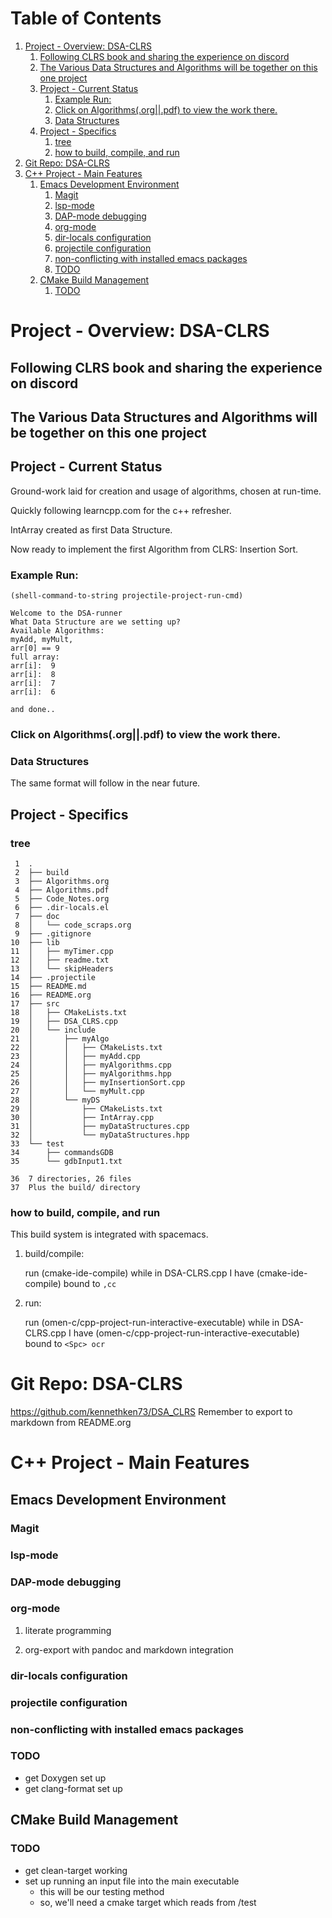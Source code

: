 
# Table of Contents

1.  [Project - Overview: DSA-CLRS](#org6665889)
    1.  [Following CLRS book and sharing the experience on discord](#orgda10f48)
    2.  [The Various Data Structures and Algorithms will be together on this one project](#org95d6844)
    3.  [Project - Current Status](#org7bdc6d9)
        1.  [Example Run:](#org987f461)
        2.  [Click on Algorithms(.org||.pdf) to view the work there.](#orgbc06508)
        3.  [Data Structures](#orge37195c)
    4.  [Project - Specifics](#orgf01ed4b)
        1.  [tree](#org6e4e0ec)
        2.  [how to build, compile, and run](#org90b6c6f)
2.  [Git Repo: DSA-CLRS](#org14e76c7)
3.  [C++ Project - Main Features](#orgaa2c40e)
    1.  [Emacs Development Environment](#orgf388588)
        1.  [Magit](#orgce36e59)
        2.  [lsp-mode](#org8f4126f)
        3.  [DAP-mode debugging](#orgdefd58b)
        4.  [org-mode](#orgf248960)
        5.  [dir-locals configuration](#org96b5509)
        6.  [projectile configuration](#orgc41b85d)
        7.  [non-conflicting with installed emacs packages](#orgd8438a2)
        8.  [TODO](#org3a14ca8)
    2.  [CMake Build Management](#org5867cca)
        1.  [TODO](#org52f91ea)


<a id="org6665889"></a>

# Project - Overview: DSA-CLRS


<a id="orgda10f48"></a>

## Following CLRS book and sharing the experience on discord


<a id="org95d6844"></a>

## The Various Data Structures and Algorithms will be together on this one project


<a id="org7bdc6d9"></a>

## Project - Current Status

Ground-work laid for creation and usage of algorithms, chosen at run-time.

Quickly following learncpp.com for the c++ refresher.

IntArray created as first Data Structure.

Now ready to implement the first Algorithm from CLRS: Insertion Sort.


<a id="org987f461"></a>

### Example Run:

    (shell-command-to-string projectile-project-run-cmd) 

    Welcome to the DSA-runner
    What Data Structure are we setting up?
    Available Algorithms:
    myAdd, myMult, 
    arr[0] == 9
    full array: 
    arr[i]:  9
    arr[i]:  8
    arr[i]:  7
    arr[i]:  6
    
    and done..


<a id="orgbc06508"></a>

### Click on Algorithms(.org||.pdf) to view the work there.


<a id="orge37195c"></a>

### Data Structures

The same format will follow in the near future.


<a id="orgf01ed4b"></a>

## Project - Specifics


<a id="org6e4e0ec"></a>

### tree

     1	.
     2	├── build
     3	├── Algorithms.org
     4	├── Algorithms.pdf
     5	├── Code_Notes.org
     6	├── .dir-locals.el
     7	├── doc
     8	│   └── code_scraps.org
     9	├── .gitignore
    10	├── lib
    11	│   ├── myTimer.cpp
    12	│   ├── readme.txt
    13	│   └── skipHeaders
    14	├── .projectile
    15	├── README.md
    16	├── README.org
    17	├── src
    18	│   ├── CMakeLists.txt
    19	│   ├── DSA_CLRS.cpp
    20	│   └── include
    21	│       ├── myAlgo
    22	│       │   ├── CMakeLists.txt
    23	│       │   ├── myAdd.cpp
    24	│       │   ├── myAlgorithms.cpp
    25	│       │   ├── myAlgorithms.hpp
    26	│       │   ├── myInsertionSort.cpp
    27	│       │   └── myMult.cpp
    28	│       └── myDS
    29	│           ├── CMakeLists.txt
    30	│           ├── IntArray.cpp
    31	│           ├── myDataStructures.cpp
    32	│           └── myDataStructures.hpp
    33	└── test
    34	    ├── commandsGDB
    35	    └── gdbInput1.txt
    
    36	7 directories, 26 files
    37	Plus the build/ directory


<a id="org90b6c6f"></a>

### how to build, compile, and run

This build system is integrated with spacemacs.

1.  build/compile:

    run (cmake-ide-compile) while in DSA-CLRS.cpp
    I have (cmake-ide-compile) bound to `,cc`

2.  run:

    run (omen-c/cpp-project-run-interactive-executable) while in DSA-CLRS.cpp
    I have (omen-c/cpp-project-run-interactive-executable) bound to `<Spc> ocr`


<a id="org14e76c7"></a>

# Git Repo: DSA-CLRS

<https://github.com/kennethken73/DSA_CLRS>
Remember to export to markdown from README.org


<a id="orgaa2c40e"></a>

# C++ Project - Main Features


<a id="orgf388588"></a>

## Emacs Development Environment


<a id="orgce36e59"></a>

### Magit


<a id="org8f4126f"></a>

### lsp-mode


<a id="orgdefd58b"></a>

### DAP-mode debugging


<a id="orgf248960"></a>

### org-mode

1.  literate programming

2.  org-export with pandoc and markdown integration


<a id="org96b5509"></a>

### dir-locals configuration


<a id="orgc41b85d"></a>

### projectile configuration


<a id="orgd8438a2"></a>

### non-conflicting with installed emacs packages


<a id="org3a14ca8"></a>

### TODO

-   get Doxygen set up
-   get clang-format set up


<a id="org5867cca"></a>

## CMake Build Management


<a id="org52f91ea"></a>

### TODO

-   get clean-target working
-   set up running an input file into the main executable
    -   this will be our testing method
    -   so, we'll need a cmake target which reads from /test

